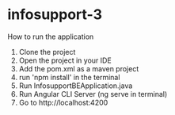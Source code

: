 # infosupport-3
How to run the application
1. Clone the project
2. Open the project in your IDE
3. Add the pom.xml as a maven project
4. run 'npm install' in the terminal
5. Run InfosupportBEApplication.java
6. Run Angular CLI Server (ng serve in terminal)
7. Go to http://localhost:4200
